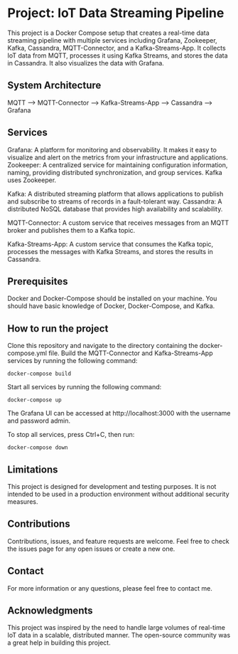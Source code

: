 # Project: IoT Data Streaming Pipeline
This project is a Docker Compose setup that creates a real-time data streaming pipeline with multiple services including Grafana, Zookeeper, Kafka, Cassandra, MQTT-Connector, and a Kafka-Streams-App. It collects IoT data from MQTT, processes it using Kafka Streams, and stores the data in Cassandra. It also visualizes the data with Grafana.

## System Architecture

MQTT --> MQTT-Connector  --> Kafka-Streams-App --> Cassandra --> Grafana 

## Services
Grafana: A platform for monitoring and observability. It makes it easy to visualize and alert on the metrics from your infrastructure and applications.
Zookeeper: A centralized service for maintaining configuration information, naming, providing distributed synchronization, and group services. Kafka uses Zookeeper.

Kafka: A distributed streaming platform that allows applications to publish and subscribe to streams of records in a fault-tolerant way.
Cassandra: A distributed NoSQL database that provides high availability and scalability.

MQTT-Connector: A custom service that receives messages from an MQTT broker and publishes them to a Kafka topic.

Kafka-Streams-App: A custom service that consumes the Kafka topic, processes the messages with Kafka Streams, and stores the results in Cassandra.

## Prerequisites
Docker and Docker-Compose should be installed on your machine.
You should have basic knowledge of Docker, Docker-Compose, and Kafka.

## How to run the project
Clone this repository and navigate to the directory containing the docker-compose.yml file.
Build the MQTT-Connector and Kafka-Streams-App services by running the following command:

`docker-compose build`

Start all services by running the following command:

`docker-compose up`

The Grafana UI can be accessed at http://localhost:3000 with the username and password admin.

To stop all services, press Ctrl+C, then run:

`docker-compose down`

## Limitations
This project is designed for development and testing purposes. It is not intended to be used in a production environment without additional security measures.

## Contributions
Contributions, issues, and feature requests are welcome. Feel free to check the issues page for any open issues or create a new one.

## Contact
For more information or any questions, please feel free to contact me.

## Acknowledgments
This project was inspired by the need to handle large volumes of real-time IoT data in a scalable, distributed manner. The open-source community was a great help in building this project.
